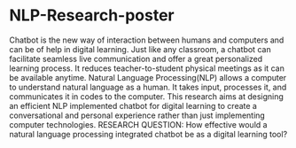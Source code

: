 # NLP-Research-poster
Chatbot is the new way of interaction between humans and computers
and can be of help in digital learning. Just like any classroom, a chatbot
can facilitate seamless live communication and offer a great
personalized learning process. It reduces teacher-to-student physical
meetings as it can be available anytime. Natural Language
Processing(NLP) allows a computer to understand natural language as a
human. It takes input, processes it, and communicates it in codes to the
computer. This research aims at designing an efficient NLP
implemented chatbot for digital learning to create a conversational and
personal experience rather than just implementing computer
technologies.
RESEARCH QUESTION: How effective would a natural language
processing integrated chatbot be as a digital learning tool?
